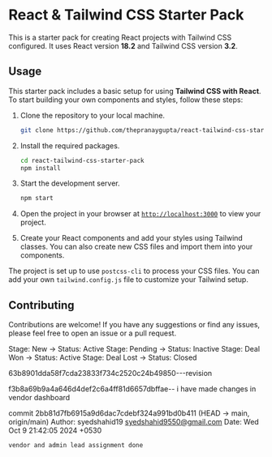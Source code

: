 # React & Tailwind CSS Starter Pack

This is a starter pack for creating React projects with Tailwind CSS configured. It uses React version **18.2** and Tailwind CSS version **3.2**.

## Usage

This starter pack includes a basic setup for using **Tailwind CSS with React**. To start building your own components and styles, follow these steps:

1. Clone the repository to your local machine.
    ```sh
    git clone https://github.com/thepranaygupta/react-tailwind-css-starter-pack.git
    ```

1. Install the required packages.
    ```sh
    cd react-tailwind-css-starter-pack
    npm install
    ```

1. Start the development server.
    ```sh
    npm start
    ```
1. Open the project in your browser at [`http://localhost:3000`](http://localhost:3000) to view your project.
1. Create your React components and add your styles using Tailwind classes. You can also create new CSS files and import them into your components.

The project is set up to use `postcss-cli` to process your CSS files. You can add your own `tailwind.config.js` file to customize your Tailwind setup.

## Contributing

Contributions are welcome! If you have any suggestions or find any issues, please feel free to open an issue or a pull request.






Stage: New → Status: Active
Stage: Pending → Status: Inactive
Stage: Deal Won → Status: Active
Stage: Deal Lost → Status: Closed


63b8901dda58f7cda23833f734c2520c24b49850---revision

f3b8a69b9a4a646d4def2c6a4ff81d6657dbffae-- i have made changes in vendor dashboard

commit 2bb81d7fb6915a9d6dac7cdebf324a991bd0b411 (HEAD -> main, origin/main)
Author: syedshahid19 <syedshahid9550@gmail.com>
Date:   Wed Oct 9 21:42:05 2024 +0530

    vendor and admin lead assignment done